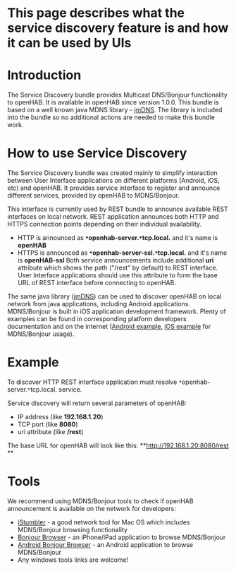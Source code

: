 # This page describes what the service discovery feature is and how it can be used by UIs

# Introduction

The Service Discovery bundle provides Multicast DNS/Bonjour functionality to openHAB. It is available in openHAB since version 1.0.0. This bundle is based on a well known java MDNS library - [jmDNS](http://jmdns.sourceforge.net/). The library is included into the bundle so no additional actions are needed to make this bundle work.


# How to use Service Discovery

The Service Discovery bundle was created mainly to simplify interaction between User Interface applications on different platforms (Android, iOS, etc) and openHAB. It provides service interface to register and announce different services, provided by openHAB to MDNS/Bonjour. 

This interface is currently used by REST bundle to announce available REST interfaces on local network. REST application announces both HTTP and HTTPS connection points depending on their individual availability.

- HTTP is announced as  **`*`openhab-server.`*`tcp.local.** and it's name is **openHAB**
- HTTPS is announced as  **`*`openhab-server-ssl.`*`tcp.local.** and it's name is **openHAB-ssl**
Both service announcements include additional **uri** attribute which shows the path ("/rest" by default) to REST interface. User Interface applications should use this attribute to form the base URL of REST interface before connecting to openHAB.

The same java library ([jmDNS](http://jmdns.sourceforge.net/)) can be used to discover openHAB on local network from java applications, including Android applications. MDNS/Bonjour is built in iOS application development framework. Plenty of examples can be found in corresponding platform developers documentation and on the internet ([Android example](http://home.heeere.com/tech-androidjmdns.html), [iOS example](http://mobileorchard.com/tutorial-networking-and-bonjour-on-iphone/) for MDNS/Bonjour usage).

# Example

To discover HTTP REST interface application must resolve `*`openhab-server.`*`tcp.local. service.

Service discovery will return several parameters of openHAB:
- IP address (like **192.168.1.20**)
- TCP port (like **8080**)
- uri attribute (like **/rest**)

The base URL for openHAB will look like this: **http://192.168.1.20:8080/rest **

# Tools

We recommend using MDNS/Bonjour tools to check if openHAB announcement is available on the network for developers:

- [iStumbler](http://www.istumbler.net/) - a good network tool for Mac OS which includes MDNS/Bonjour browsing functionality
- [Bonjour Browser](http://itunes.apple.com/us/app/discovery-bonjour-browser/id305441017?mt=8) - an iPhone/iPad application to browse MDNS/Bonjour
- [Android Bonjour Browser](https://market.android.com/details?id=com.grokkt.android.bonjour) - an Android application to browse MDNS/Bonjour
- Any windows tools links are welcome!
